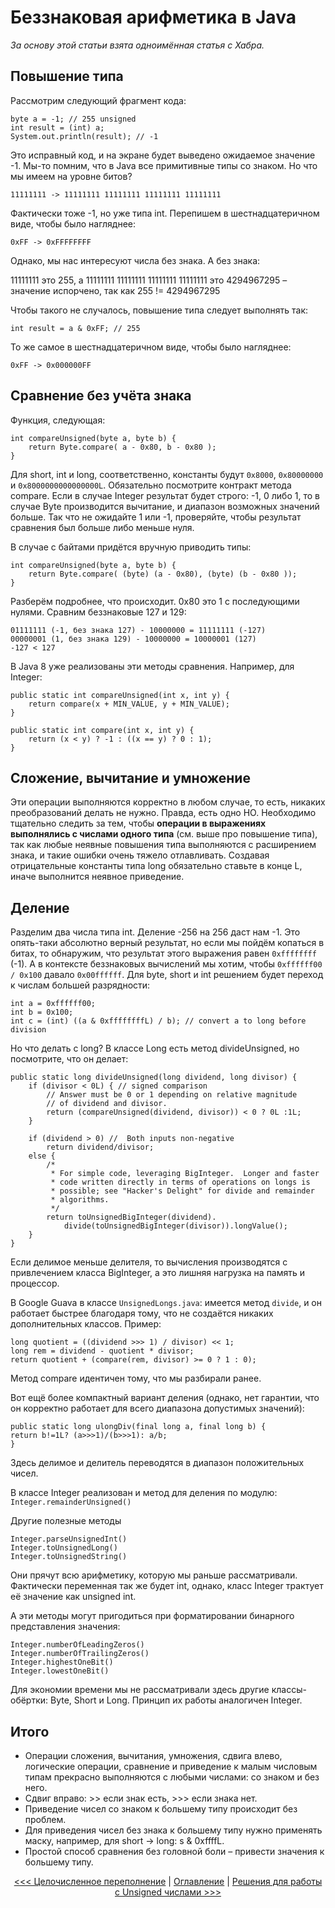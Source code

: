 Беззнаковая арифметика в Java
=============================

*За основу этой статьи взята одноимённая статья с Хабра.*

Повышение типа
--------------

Рассмотрим следующий фрагмент кода:

```
byte a = -1; // 255 unsigned
int result = (int) a;
System.out.println(result); // -1
```

Это исправный код, и на экране будет выведено ожидаемое значение -1. Мы-то помним, что в Java все примитивные типы со знаком. Но что мы имеем на уровне битов?

```
11111111 -> 11111111 11111111 11111111 11111111
```

Фактически тоже -1, но уже типа int. Перепишем в шестнадцатеричном виде, чтобы было нагляднее:

```
0xFF -> 0xFFFFFFFF
```

Однако, мы нас интересуют числа без знака. А без знака:

11111111 это 255, а 11111111 11111111 11111111 11111111 это 4294967295 – значение испорчено, так как 255 != 4294967295

Чтобы такого не случалось, повышение типа следует выполнять так:

```
int result = a & 0xFF; // 255
```

То же самое в шестнадцатеричном виде, чтобы было нагляднее:

```
0xFF -> 0x000000FF
```

Сравнение без учёта знака
-------------------------

Функция, следующая:
```
int compareUnsigned(byte a, byte b) {
    return Byte.compare( a - 0x80, b - 0x80 );
}
```

Для short, int и long, соответственно, константы будут `0x8000`, `0x80000000` и `0x8000000000000000L`.
Обязательно посмотрите контракт метода compare. Если в случае Integer результат будет строго: -1, 0 либо 1, то в случае Byte производится вычитание, и диапазон возможных значений больше. Так что не ожидайте 1 или -1, проверяйте, чтобы результат сравнения был больше либо меньше нуля.

В случае с байтами придётся вручную приводить типы:

```
int compareUnsigned(byte a, byte b) {
    return Byte.compare( (byte) (a - 0x80), (byte) (b - 0x80 ));
}
```

Разберём подробнее, что происходит. 0x80 это 1 с последующими нулями. Сравним беззнаковые 127 и 129:

```
01111111 (-1, без знака 127) - 10000000 = 11111111 (-127)
00000001 (1, без знака 129) - 10000000 = 10000001 (127)
-127 < 127
```

В Java 8 уже реализованы эти методы сравнения. Например, для Integer:

```
public static int compareUnsigned(int x, int y) {
    return compare(x + MIN_VALUE, y + MIN_VALUE);
}

public static int compare(int x, int y) {
    return (x < y) ? -1 : ((x == y) ? 0 : 1);
}
```

Сложение, вычитание и умножение
-------------------------------

Эти операции выполняются корректно в любом случае, то есть, никаких преобразований делать не нужно. Правда, есть одно НО.
Необходимо тщательно следить за тем, чтобы **операции в выражениях выполнялись с числами одного типа** (см. выше про повышение типа), так как любые неявные повышения типа выполняются с расширением знака, и такие ошибки очень тяжело отлавливать.
Создавая отрицательные константы типа long обязательно ставьте в конце L, иначе выполнится неявное приведение.


Деление
-------

Разделим два числа типа int. Деление -256 на 256 даст нам -1. Это опять-таки абсолютно верный результат, но если мы пойдём копаться в битах, то обнаружим, что результат этого выражения равен `0xffffffff` (-1). А в контексте беззнаковых вычислений мы хотим, чтобы `0xffffff00 / 0x100` давало `0x00ffffff`. Для byte, short и int решением будет переход к числам большей разрядности:

```
int a = 0xffffff00;
int b = 0x100;
int c = (int) ((a & 0xffffffffL) / b); // convert a to long before division
```

Но что делать с long? В классе Long есть метод divideUnsigned, но посмотрите, что он делает:

```
public static long divideUnsigned(long dividend, long divisor) {
    if (divisor < 0L) { // signed comparison
        // Answer must be 0 or 1 depending on relative magnitude
        // of dividend and divisor.
        return (compareUnsigned(dividend, divisor)) < 0 ? 0L :1L;
    }

    if (dividend > 0) //  Both inputs non-negative
        return dividend/divisor;
    else {
        /*
         * For simple code, leveraging BigInteger.  Longer and faster
         * code written directly in terms of operations on longs is
         * possible; see "Hacker's Delight" for divide and remainder
         * algorithms.
         */
        return toUnsignedBigInteger(dividend).
            divide(toUnsignedBigInteger(divisor)).longValue();
    }
}
```

Если делимое меньше делителя, то вычисления производятся с привлечением класса BigInteger, а это лишняя нагрузка на память и процессор.

В Google Guava в классе `UnsignedLongs.java`: имеется метод `divide`, и он работает быстрее благодаря тому, что не создаётся никаких дополнительных классов. Пример:

```
long quotient = ((dividend >>> 1) / divisor) << 1;
long rem = dividend - quotient * divisor;
return quotient + (compare(rem, divisor) >= 0 ? 1 : 0);
```

Метод compare идентичен тому, что мы разбирали ранее.

Вот ещё более компактный вариант деления (однако, нет гарантии, что он корректно работает для всего диапазона допустимых значений):

```
public static long ulongDiv(final long a, final long b) {
return b!=1L? (a>>>1)/(b>>>1): a/b;
}
```

Здесь делимое и делитель переводятся в диапазон положительных чисел.

В классе Integer реализован и метод для деления по модулю: `Integer.remainderUnsigned()`

Другие полезные методы

```
Integer.parseUnsignedInt()
Integer.toUnsignedLong()
Integer.toUnsignedString()
```

Они прячут всю арифметику, которую мы раньше рассматривали. Фактически переменная так же будет int, однако, класс Integer трактует её значение как unsigned int.

А эти методы могут пригодиться при форматировании бинарного представления значения:

```
Integer.numberOfLeadingZeros()
Integer.numberOfTrailingZeros()
Integer.highestOneBit()
Integer.lowestOneBit()
```

Для экономии времени мы не рассматривали здесь другие классы-обёртки: Byte, Short и Long. Принцип их работы аналогичен Integer.


Итого
-----

*	Операции сложения, вычитания, умножения, сдвига влево, логические операции, сравнение и приведение к малым числовым типам прекрасно выполняются с любыми числами: со знаком и без него.
*	Сдвиг вправо: >> если знак есть, >>> если знака нет.
*	Приведение чисел со знаком к большему типу происходит без проблем.
*	Для приведения чисел без знака к большему типу нужно применять маску, например, для short -> long: s & 0xffffL.
*	Простой способ сравнения без головной боли – привести значения к большему типу.

<divp align="center">

[<<< Целочисленное переполнение](integer-overflow.md) | [Оглавление](toc.md) | [Решения для работы с Unsigned числами >>>](unsigned-libraries-java.md)
</div>
